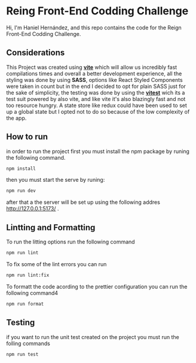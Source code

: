 # Reing Front-End Codding Challenge

Hi, I'm Haniel Hernández, and this repo contains the code for the Reign Front-End Codding Challenge.

## Considerations

This Project was created using **[vite](https://vitejs.dev/)** which will allow us incredibly fast compilations times and overall a better development experience, all the styling was done by using **SASS**, options like React Styled Components were taken in count but in the end I decided to opt for plain SASS just for the sake of simplicity, the testing was done by using the **[vitest](https://vitest.dev/)** wich its a test suit powered by also vite, and like vite it's also blazingly fast and not too resource hungry. A state store like redux could have been used to set up a global state but I opted not to do so because of the low complexity of the app.  

## How to run

in order to run the project first you must install the npm package by runing the following command.

```bash
npm install
```

then you must start the serve by runing: 

```bash
npm run dev
```
after that a the server will be set up using the following addres http://127.0.0.1:5173/ .

## Lintting and Formatting

To run the litting options run the following command

```bash
npm run lint
```

To fix some of the lint errors you can run

```bash
npm run lint:fix
```

To formatt the code acording to the prettier configuration you can run the following command4

```bash
npm run format
```
## Testing
if you want to run the unit test created on the project you must run the folling commands

```bash
npm run test
```

